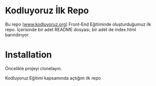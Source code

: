 # Kodluyoruz İlk Repo

Bu repo (www.kodluyoruz.org) Front-End Eğitiminde oluşturduğumuz ilk repo. İçerisinde bir adet README dosyası, bir adet de index.html barındırıyor.

# Installation
Öncelikle projeyi clonelayın.


Kodluyoruz Eğitimi kapsamında açtığım ilk repo
